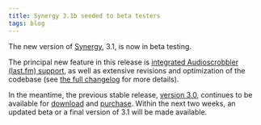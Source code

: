 ```yaml
---
title: Synergy 3.1b seeded to beta testers
tags: blog
---
```


The new version of [Synergy](http://wincent.dev/a/products/synergy-classic/), 3.1, is now in beta testing.

The principal new feature in this release is [integrated Audioscrobbler (last.fm) support](http://wincent.dev/a/products/synergy-classic/features/audioscrobbler/), as well as extensive revisions and optimization of the codebase (see [the full changelog](http://wincent.dev/a/products/synergy-classic/history/#3.1b) for more details).

In the meantime, the previous stable release, [version 3.0](http://wincent.dev/a/products/synergy-classic/history/#3.0), continues to be available for [download](http://wincent.dev/a/products/synergy-classic/download/) and [purchase](https://wincent.dev/a/products/synergy-classic/purchase/). Within the next two weeks, an updated beta or a final version of 3.1 will be made available.
